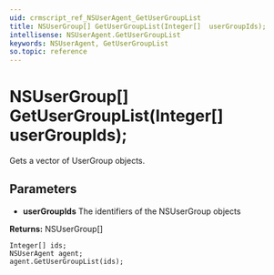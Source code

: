 ```yaml
---
uid: crmscript_ref_NSUserAgent_GetUserGroupList
title: NSUserGroup[] GetUserGroupList(Integer[]  userGroupIds);
intellisense: NSUserAgent.GetUserGroupList
keywords: NSUserAgent, GetUserGroupList
so.topic: reference
---
```


# NSUserGroup[] GetUserGroupList(Integer[]  userGroupIds);

Gets a vector of UserGroup objects.

## Parameters

* **userGroupIds** The identifiers of the NSUserGroup objects

**Returns:** NSUserGroup[]

```crmscript
Integer[] ids;
NSUserAgent agent;
agent.GetUserGroupList(ids);
```

